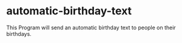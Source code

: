 # automatic-birthday-text
This Program will send an automatic birthday text to people on their birthdays.
